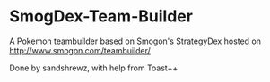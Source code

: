 SmogDex-Team-Builder
===================

A Pokemon teambuilder based on Smogon's StrategyDex hosted on http://www.smogon.com/teambuilder/

Done by sandshrewz, with help from Toast++
